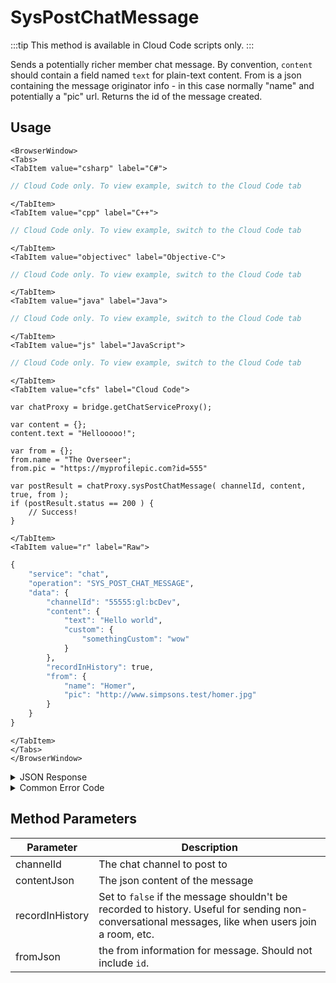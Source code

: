 # SysPostChatMessage

:::tip
This method is available in Cloud Code scripts only.
:::

Sends a potentially richer member chat message. By convention, `content` should contain a field named `text` for plain-text content. From is a json containing the message originator info - in this case normally "name" and potentially a "pic" url. Returns the id of the message created.



<PartialServop service_name="chat" operation_name="SYS_POST_CHAT_MESSAGE" />

## Usage

```mdx-code-block
<BrowserWindow>
<Tabs>
<TabItem value="csharp" label="C#">
```

```csharp
// Cloud Code only. To view example, switch to the Cloud Code tab
```

```mdx-code-block
</TabItem>
<TabItem value="cpp" label="C++">
```

```cpp
// Cloud Code only. To view example, switch to the Cloud Code tab
```

```mdx-code-block
</TabItem>
<TabItem value="objectivec" label="Objective-C">
```

```objectivec
// Cloud Code only. To view example, switch to the Cloud Code tab
```

```mdx-code-block
</TabItem>
<TabItem value="java" label="Java">
```

```java
// Cloud Code only. To view example, switch to the Cloud Code tab
```

```mdx-code-block
</TabItem>
<TabItem value="js" label="JavaScript">
```

```javascript
// Cloud Code only. To view example, switch to the Cloud Code tab
```

```mdx-code-block
</TabItem>
<TabItem value="cfs" label="Cloud Code">
```

```cfscript
var chatProxy = bridge.getChatServiceProxy();

var content = {};
content.text = "Hellooooo!";

var from = {};
from.name = "The Overseer";
from.pic = "https://myprofilepic.com?id=555"

var postResult = chatProxy.sysPostChatMessage( channelId, content, true, from );
if (postResult.status == 200 ) {
    // Success!
}
```

```mdx-code-block
</TabItem>
<TabItem value="r" label="Raw">
```

```r
{
	"service": "chat",
	"operation": "SYS_POST_CHAT_MESSAGE",
	"data": {
		"channelId": "55555:gl:bcDev",
		"content": {
			"text": "Hello world",
			"custom": {
				"somethingCustom": "wow"
			}
		},
		"recordInHistory": true,
		"from": {
			"name": "Homer",
			"pic": "http://www.simpsons.test/homer.jpg"
		}
	}
}
```

```mdx-code-block
</TabItem>
</Tabs>
</BrowserWindow>
```

<details>
<summary>JSON Response</summary>

```json
{
    "status": 200,
    "data": {
        "msgId": "783347769003570"
    }
}
```
</details>

<details>
<summary>Common Error Code</summary>

### Status Codes
Code | Name | Description
---- | ---- | -----------
40601 | RTT_NOT_ENABLED | RTT must be enabled for this feature
40603 | CHAT_UNRECOGNIZED_CHANNEL | The specified channel is invalid
40616 | CLOUD_CODE_ONLY | Method only available via cloud code

</details>


## Method Parameters
Parameter | Description
--------- | -----------
channelId | The chat channel to post to
contentJson | The json content of the message
recordInHistory | Set to `false` if the message shouldn't be recorded to history. Useful for sending non-conversational messages, like when users join a room, etc.
fromJson | the from information for message. Should not include `id`.


